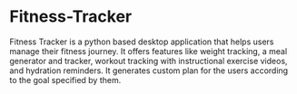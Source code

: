 # Fitness-Tracker
Fitness Tracker is a python based desktop application that helps users manage their fitness journey. It offers features like weight tracking, a meal generator and tracker, workout tracking with instructional exercise videos, and hydration reminders. It generates custom plan for the users according to the goal specified by them.
